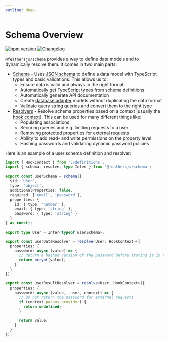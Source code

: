 ```yaml
---
outline: deep
---
```


# Schema Overview

<Badges>

[![npm version](https://img.shields.io/npm/v/@feathersjs/schema.svg?style=flat-square)](https://www.npmjs.com/package/@feathersjs/schema)
[![Changelog](https://img.shields.io/badge/changelog-.md-blue.svg?style=flat-square)](https://github.com/feathersjs/feathers/blob/dove/packages/schema/CHANGELOG.md)

</Badges>

`@feathersjs/schema` provides a way to define data models and to dynamically resolve them. It comes in two main parts:

- [Schema](./schema.md) - Uses [JSON schema](https://json-schema.org/) to define a data model with TypeScript types and basic validations. This allows us to:
  - Ensure data is valid and always in the right format
  - Automatically get TypeScript types from schema definitions
  - Automatically generate API documentation
  - Create [database adapter](../databases/common.md) models without duplicating the data format
  - Validate query string queries and convert them to the right type
- [Resolvers](./resolvers.md) - Resolve schema properties based on a context (usually the [hook context](../hooks.md)). This can be used for many different things like:
  - Populating associations
  - Securing queries and e.g. limiting requests to a user
  - Removing protected properties for external requests
  - Ability to add read- and write permissions on the property level
  - Hashing passwords and validating dynamic password policies

Here is an example of a user schema definition and resolver:

```ts
import { HookContext } from './definitions';
import { schema, resolve, type Infer } from '@feathersjs/schema';

export const userSchema = schema({
  $id: 'User',
  type: 'object',
  additionalProperties: false,
  required: ['email', 'password'],
  properties: {
    id: { type: 'number' },
    email: { type: 'string' },
    password: { type: 'string' }
  }
} as const);

export type User = Infer<typeof userSchema>;

export const userDataResolver = resolve<User, HookContext>({
  properties: {
    password: async (value) => {
      // Return a hashed version of the password before storing it in the database
      return bcrypt(value);
    }
  }
});

export const userResultResolver = resolve<User, HookContext>({
  properties: {
    password: async (value, _user, context) => {
      // Do not return the password for external requests
      if (context.params.provider) {
        return undefined;
      }

      return value;
    }
  }
});
```
